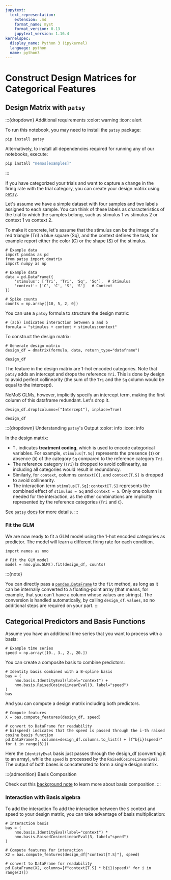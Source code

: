 ```yaml
---
jupytext:
  text_representation:
    extension: .md
    format_name: myst
    format_version: 0.13
    jupytext_version: 1.16.4
kernelspec:
  display_name: Python 3 (ipykernel)
  language: python
  name: python3
---
```


# Construct Design Matrices for Categorical Features

## Design Matrix with `patsy`

:::{dropdown} Additional requirements
:color: warning
:icon: alert

To run this notebook, you may need to install the `patsy` package:

```bash
pip install patsy
```

Alternatively, to install all dependencies required for running any of our notebooks, execute:

```bash
pip install "nemos[examples]"
```
:::

If you have categorized your trials and want to capture a change in the firing rate with the trial category, you can create your design matrix using [`patsy`](https://patsy.readthedocs.io/en/latest/).

Let's assume we have a simple dataset with four samples and two labels assigned to each sample. You can think of these labels as characteristics of the trial to which the samples belong, such as stimulus 1 vs stimulus 2 or context 1 vs context 2.

To make it concrete, let's assume that the stimulus can be the image of a red triangle (Tri) a blue square (Sq), and the context defines the task, for example report either the color (C) or the shape (S) of the stimulus.

```{code-cell} ipython3
# Example data
import pandas as pd
from patsy import dmatrix
import numpy as np

# Example data 
data = pd.DataFrame({
    'stimulus': ['Tri', 'Tri', 'Sq', 'Sq'],  # Stimulus
    'context': ['C', 'C', 'S', 'S']   # Context
})

# Spike counts
counts = np.array([10, 5, 2, 0])
```

You can use a `patsy` formula to structure the design matrix:

```{code-cell} ipython3
# (a:b) indicates interaction between a and b
formula = "stimulus + context + stimulus:context"
```

To construct the design matrix:

```{code-cell} ipython3
# Generate design matrix
design_df = dmatrix(formula, data, return_type="dataframe")

design_df
```

The feature in the design matrix are 1-hot encoded categories.
Note that `patsy` adds an intercept and drops the reference `Tri`. This is done by design to avoid perfect collinearity (the sum of the `Tri` and the `Sq` column would be equal to the intercept). 

NeMoS GLMs, however, implicitly specify an intercept term, making the first column of this dataframe redundant. Let's drop it.

```{code-cell} ipython3
design_df.drop(columns=["Intercept"], inplace=True)

design_df
```

:::{dropdown} Understanding `patsy`'s Output
:color: info
:icon: info

In the design matrix:
- `T.` indicates **treatment coding**, which is used to encode categorical variables. For example, `stimulus[T.Sq]` represents the presence (`1`) or absence (`0`) of the category `Sq` compared to the reference category `Tri`.
- The reference category (`Tri`) is dropped to avoid collinearity, as including all categories would result in redundancy.
- Similarly, for `context`, columns `context[C]`, and `context[T.S]` is dropped to avoid collinearity.
- The interaction term `stimulus[T.Sq]:context[T.S]` represents the combined effect of `stimulus = Sq` and `context = S`. Only one column is needed for the interaction, as the other combinations are implicitly represented by the reference categories (`Tri` and `C`).

See [`patsy` docs](https://patsy.readthedocs.io/en/latest/formulas.html#the-formula-language) for more details. 
:::


### Fit the GLM

We are now ready to fit a GLM model using the 1-hot encoded categories as predictor. The model will learn a different 
firing rate for each condition.

```{code-cell} ipython3
import nemos as nmo

# Fit the GLM model
model = nmo.glm.GLM().fit(design_df, counts)
```

:::{note}

You can directly pass a [`pandas.DataFrame`](https://pandas.pydata.org/docs/reference/api/pandas.DataFrame.html) to the 
`fit` method, as long as it can be internally converted to a floating-point array (that means, for example, that you can't have a column whose values are strings). The conversion is handled automatically, by calling `design_df.values`,
so no additional steps are required on your part.
:::

## Categorical Predictors and Basis Functions

Assume you have an additional time series that you want to process with a basis:

```{code-cell} ipython3
# Example time series
speed = np.array([10., 3., 2., 20.])
```

You can create a composite basis to combine predictors:

```{code-cell} ipython3
# Identity basis combined with a B-spline basis
bas = (
    nmo.basis.IdentityEval(label="context") + 
    nmo.basis.RaisedCosineLinearEval(3, label="speed")
)
bas
```

And you can compute a design matrix including both predictors.

```{code-cell} ipython3
# Compute features
X = bas.compute_features(design_df, speed)

# convert to DataFrame for readability
# bi(speed) indicates that the speed is passed through the i-th raised cosine basis function
pd.DataFrame(X, columns=design_df.columns.to_list() + [f"b{i}(speed)" for i in range(3)])
```

Here the `IdentityEval` basis just passes through the design_df (converting it to an array), while the `speed` is processed by the `RaisedCosineLinearEval`.
The output of both bases is concatenated to form a single design matrix.

:::{admonition} Basis Composition

Check out this [background note](composing_basis_function) to learn more about basis composition.
:::

### Interaction with Basis algebra

To add the interaction To add the interaction between the `S` context and speed to your design matrix, you can take advantage of basis multiplication:

```{code-cell} ipython3
# Interaction basis
bas = (
    nmo.basis.IdentityEval(label="context") * 
    nmo.basis.RaisedCosineLinearEval(3, label="speed")
)

# Compute features for interaction
X2 = bas.compute_features(design_df["context[T.S]"], speed)

# convert to DataFrame for readability
pd.DataFrame(X2, columns=[f"context[T.S] * b{i}(speed)" for i in range(3)])
```


